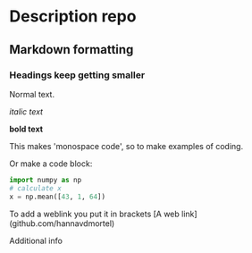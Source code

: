 # Description repo


## Markdown formatting

### Headings keep getting smaller

Normal text. 

*italic text*

**bold text**

This makes 'monospace code', so to make examples of coding. 

Or make a code block:

```python
import numpy as np
# calculate x
x = np.mean([43, 1, 64])
```

To add a weblink you put it in brackets [A web link] (github.com/hannavdmortel)

Additional info
